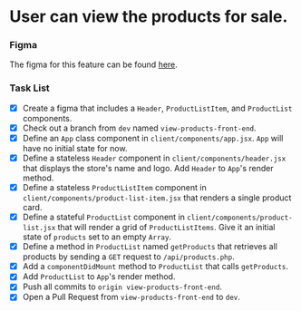 # User can view the products for sale.

### Figma

The figma for this feature can be found [here](https://www.figma.com/file/BKByCT0h5swDTLY1XHGibRRr/wicked-sales?node-id=0%3A1).

### Task List

- [x] Create a figma that includes a `Header`, `ProductListItem`, and `ProductList` components.
- [x] Check out a branch from `dev` named `view-products-front-end`.
- [x] Define an `App` class component in `client/components/app.jsx`. `App` will have no initial state for now.
- [x] Define a stateless `Header` component in `client/components/header.jsx` that displays the store's name and logo. Add `Header` to `App`'s render method.
- [x] Define a stateless `ProductListItem` component in `client/components/product-list-item.jsx` that renders a single product card.
- [x] Define a stateful `ProductList` component in `client/components/product-list.jsx` that will render a grid of `ProductListItems`. Give it an initial state of `products` set to an empty `Array`.
- [x] Define a method in `ProductList` named `getProducts` that retrieves all products by sending a `GET` request to `/api/products.php`.
- [x] Add a `componentDidMount` method to `ProductList` that calls `getProducts`.
- [x] Add `ProductList` to `App`'s render method.
- [x] Push all commits to `origin view-products-front-end`.
- [x] Open a Pull Request from `view-products-front-end` to `dev`.
